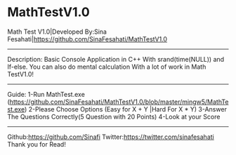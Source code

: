 # MathTestV1.0
Math Test V1.0|Developed By:Sina Fesahati|https://github.com/SinaFesahati/MathTestV1.0
**************************************************************************************
Description:
Basic Console Application in C++ With srand(time(NULL)) and If-else.
You can also do mental calculation With a lot of work in Math TestV1.0!
**************************************************************************************
Guide:
1-Run MathTest.exe (https://github.com/SinaFesahati/MathTestV1.0/blob/master/mingw5/MathTest.exe)
2-Please Choose Options (Easy for X + Y |Hard For X * Y)
3-Answer The Questions Correctly(5 Question with 20 Points)
4-Look at your Score
**************************************************************************************
Github:https://github.com/Sinafi
Twitter:https://twitter.com/sinafesahati
Thank you for Read!
